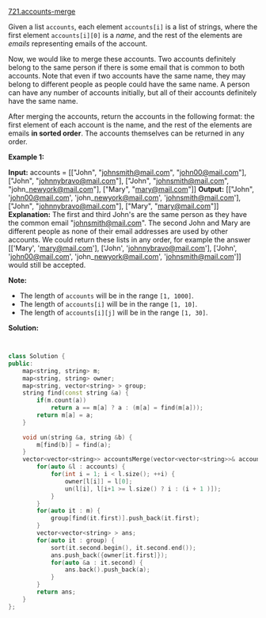 [721.accounts-merge](https://leetcode.com/problems/accounts-merge/)  

Given a list `accounts`, each element `accounts[i]` is a list of strings, where the first element `accounts[i][0]` is a _name_, and the rest of the elements are _emails_ representing emails of the account.

Now, we would like to merge these accounts. Two accounts definitely belong to the same person if there is some email that is common to both accounts. Note that even if two accounts have the same name, they may belong to different people as people could have the same name. A person can have any number of accounts initially, but all of their accounts definitely have the same name.

After merging the accounts, return the accounts in the following format: the first element of each account is the name, and the rest of the elements are emails **in sorted order**. The accounts themselves can be returned in any order.

**Example 1:**  

**Input:** 
accounts = \[\["John", "johnsmith@mail.com", "john00@mail.com"\], \["John", "johnnybravo@mail.com"\], \["John", "johnsmith@mail.com", "john\_newyork@mail.com"\], \["Mary", "mary@mail.com"\]\]
**Output:** \[\["John", 'john00@mail.com', 'john\_newyork@mail.com', 'johnsmith@mail.com'\],  \["John", "johnnybravo@mail.com"\], \["Mary", "mary@mail.com"\]\]
**Explanation:** 
The first and third John's are the same person as they have the common email "johnsmith@mail.com".
The second John and Mary are different people as none of their email addresses are used by other accounts.
We could return these lists in any order, for example the answer \[\['Mary', 'mary@mail.com'\], \['John', 'johnnybravo@mail.com'\], 
\['John', 'john00@mail.com', 'john\_newyork@mail.com', 'johnsmith@mail.com'\]\] would still be accepted.

**Note:**

*   The length of `accounts` will be in the range `[1, 1000]`.
*   The length of `accounts[i]` will be in the range `[1, 10]`.
*   The length of `accounts[i][j]` will be in the range `[1, 30]`.  



**Solution:**  

```cpp


class Solution {
public:
    map<string, string> m;
    map<string, string> owner;
    map<string, vector<string> > group;
    string find(const string &a) {
        if(m.count(a))
            return a == m[a] ? a : (m[a] = find(m[a]));
        return m[a] = a;
    }
    
    void un(string &a, string &b) {
        m[find(b)] = find(a);
    }
    vector<vector<string>> accountsMerge(vector<vector<string>>& accounts) {
        for(auto &l : accounts) {
            for(int i = 1; i < l.size(); ++i) {
                owner[l[i]] = l[0];
                un(l[i], l[i+1 >= l.size() ? i : (i + 1 )]);
            }
        }
        for(auto it : m) {
            group[find(it.first)].push_back(it.first);
        }
        vector<vector<string> > ans;
        for(auto it : group) {
            sort(it.second.begin(), it.second.end());
            ans.push_back({owner[it.first]});
            for(auto &a : it.second) {
                ans.back().push_back(a);
            }
        }
        return ans;
    }
};
```
      